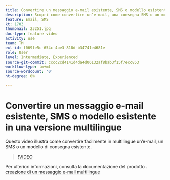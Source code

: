 ```yaml
---
title: Convertire un messaggio e-mail esistente, SMS o modello esistente in una versione multilingue
description: Scopri come convertire un’e-mail, una consegna SMS o un modello di consegna esistente in una versione multilingue.
feature: Email, SMS
kt: 1703
thumbnail: 23251.jpg
doc-type: feature video
activity: use
team: TM
exl-id: f069fe5c-654c-4be3-818d-b34741e4681e
role: User
level: Intermediate, Experienced
source-git-commit: cccc2cd4141d4da4d06132af8bab3f15f7ecc853
workflow-type: tm+mt
source-wordcount: '0'
ht-degree: 0%

---
```


# Convertire un messaggio e-mail esistente, SMS o modello esistente in una versione multilingue

Questo video illustra come convertire facilmente in multilingue un’e-mail, un SMS o un modello di consegna esistente.

>[!VIDEO](https://video.tv.adobe.com/v/23251?quality=12)

Per ulteriori informazioni, consulta la documentazione del prodotto . [creazione di un messaggio e-mail multilingue](https://experienceleague.adobe.com/docs/campaign-standard/using/communication-channels/email-messages/creating-a-multilingual-email.html?lang=en)
